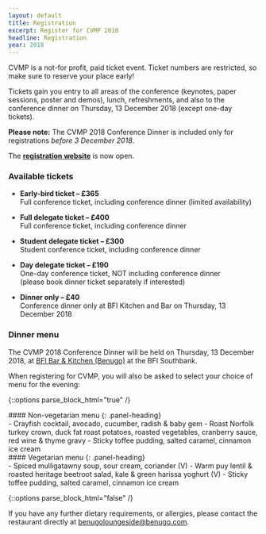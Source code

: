 ```yaml
---
layout: default
title: Registration
excerpt: Register for CVMP 2018
headline: Registration
year: 2018
---
```


CVMP is a not-for profit, paid ticket event.
Ticket numbers are restricted, so make sure to reserve your place early!

Tickets gain you entry to all areas of the conference (keynotes, paper sessions, poster and demos), lunch, refreshments, and also to the conference dinner on Thursday, 13 December 2018 (except one-day tickets).

**Please note:** The CVMP 2018 Conference Dinner is included only for registrations _before 3 December 2018_.

The **[registration website](https://store.bath.ac.uk/conferences-and-events/conferencescoursesevents/faculty-of-science/dept-of-computer-science/cvmp-2018)** is now open.

<!-- Please note that registration for the meal is full. It is now no longer possible to change/ edit your menu choices. Please contact the restaurant direct on the evening with any issues. -->

### Available tickets

- **Early-bird ticket – £365**  
Full conference ticket, including conference dinner (limited availability)

- **Full delegate ticket – £400**  
Full conference ticket, including conference dinner

- **Student delegate ticket – £300**  
Student conference ticket, including conference dinner

- **Day delegate ticket – £190**  
One-day conference ticket, NOT including conference dinner  
(please book dinner ticket separately if interested)

- **Dinner only – £40**  
Conference dinner only at BFI Kitchen and Bar on Thursday, 13 December 2018

<!-- Please email contact@cvmp-conference.org for group booking & discounts. -->


### Dinner menu

The CVMP 2018 Conference Dinner will be held on Thursday, 13 December 2018, at [BFI Bar & Kitchen (Benugo)](https://www.benugo.com/restaurants/bfi-bar-kitchen) at the BFI Southbank.

When registering for CVMP, you will also be asked to select your choice of menu for the evening:

{::options parse_block_html="true" /}

<div class="panel panel-default">
#### Non-vegetarian menu
{: .panel-heading}
<div class="panel-body">
- Crayfish cocktail, avocado, cucumber, radish & baby gem
- Roast Norfolk turkey crown, duck fat roast potatoes, roasted vegetables, cranberry sauce, red wine & thyme gravy 
- Sticky toffee pudding, salted caramel, cinnamon ice cream
</div>
</div>

<div class="panel panel-default">
#### Vegetarian menu
{: .panel-heading}
<div class="panel-body">
- Spiced mulligatawny soup, sour cream, coriander (V)
- Warm puy lentil & roasted heritage beetroot salad, kale & green harissa yoghurt (V)
- Sticky toffee pudding, salted caramel, cinnamon ice cream  
</div>
</div>

{::options parse_block_html="false" /}

If you have any further dietary requirements, or allergies, please contact the restaurant directly at [benugoloungeside@benugo.com](mailto:benugoloungeside@benugo.com).
